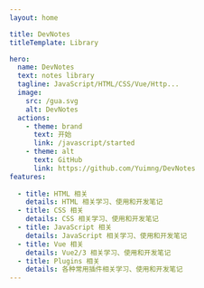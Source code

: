 ```yaml
---
layout: home

title: DevNotes
titleTemplate: Library

hero:
  name: DevNotes
  text: notes library
  tagline: JavaScript/HTML/CSS/Vue/Http...
  image:
    src: /gua.svg
    alt: DevNotes
  actions:
    - theme: brand
      text: 开始
      link: /javascript/started
    - theme: alt
      text: GitHub
      link: https://github.com/Yuimng/DevNotes
features:
  
  - title: HTML 相关
    details: HTML 相关学习、使用和开发笔记
  - title: CSS 相关
    details: CSS 相关学习、使用和开发笔记
  - title: JavaScript 相关
    details: JavaScript 相关学习、使用和开发笔记
  - title: Vue 相关
    details: Vue2/3 相关学习、使用和开发笔记
  - title: Plugins 相关
    details: 各种常用插件相关学习、使用和开发笔记
---
```


